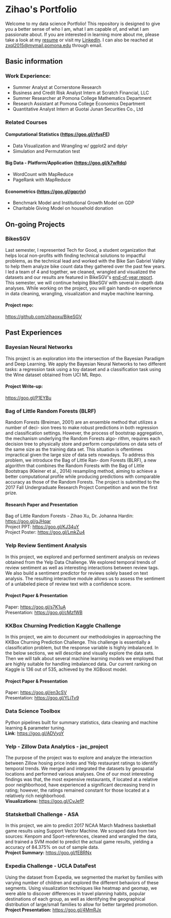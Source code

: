 # Zihao's Portfolio
Welcome to my data science Portfolio! This repository is designed to give you a better sense of who I am, what I am capable of, and what I am passionate about. If you are interested in learning more about me, please take a look at my [resume](https://goo.gl/gvVqxW) or visit my [LinkedIn](https://www.linkedin.com/in/zihao-xu/). I can also be reached at zxql2015@mymail.pomona.edu through email.

## Basic information  
### Work Experience:  
- Summer Analyst at Cornerstone Research  
- Business and Credit Risk Analyst Intern at Scratch Financial, LLC  
- Summer Researcher at Pomona College Mathematics Department  
- Research Assistant at Pomona College Economics Department  
- Quantitative Analyst Intern at Guotai Junan Securities Co., Ltd  

### Related Courses  
#### Computational Statistics (https://goo.gl/rfusFE)  
- Data Visualization and Wrangling w/ ggplot2 and dplyr  
- Simulation and Permutation test  
#### Big Data - Platform/Application (https://goo.gl/k7wRdq)  
- WordCount with MapReduce  
- PageRank with MapReduce  
#### Econometrics (https://goo.gl/gqcrjv)  
- Benchmark Model and Institutional Growth Model on GDP  
- Charitable Giving Model on household donation  


## On-going Projects 
### BikesSGV  
Last semester, I represented Tech for Good, a student organization that helps local non-profits with finding technical solutions to impactful problems, as the technical lead and worked with the Bike San Gabriel Valley to help them analyze bike count data they gathered over the past few years. I led a team of 4 and together, we cleaned, wrangled and visualized the datasets and our results are featured in BikeSGV's [end-of-year report](http://www.bikesgv.org/sgvcounts.html).  
This semester, we will continue helping BikeSGV with several in-depth data analyses. While working on the project, you will gain hands-on experience in data cleaning, wrangling, visualization and maybe machine learning.  
#### Project repo:  
https://github.com/zihaoxu/BikeSGV  

## Past Experiences  

### Bayesian Neural Networks
This project is an exploration into the intersection of the Bayesian Paradigm and Deep Learning. We apply the Bayesian Neural Networks to two different tasks: a regression task using a toy dataset and a classification task using the Wine dataset obtained from UCI ML Repo.  
#### Project Write-up:  
https://goo.gl/P1EYBu  


### Bag of Little Random Forests (BLRF)  
Random Forests (Breiman, 2001) are an ensemble method that utilizes a number of deci- sion trees to make robust predictions in both regression and classification settings. However, the process of bootstrap aggregation, the mechanism underlying the Random Forests algo- rithm, requires each decision tree to physically store and perform computations on data sets of the same size as the training data set. This situation is oftentimes impractical given the large size of data sets nowadays. To address this problem, we introduce the Bag of Little Ran- dom Forests (BLRF), a new algorithm that combines the Random Forests with the Bag of Little Bootstraps (Kleiner et al., 2014) resampling method, aiming to achieve a better computational profile while producing predictions with comparable accuracy as those of the Random Forests. The project is submitted to the 2017 Fall Undergraduate Research Project Competition and won the first prize.  

#### Research Paper and Presentation  
Bag of Little Random Forests - Zihao Xu, Dr. Johanna Hardin: https://goo.gl/gJHqar  
Project PPT: https://goo.gl/KJ34uY  
Project Poster: https://goo.gl/LmkZu4  

### Yelp Review Sentiment Analysis  
In this project, we explored and performed sentiment analysis on reviews obtained from the Yelp Data Challenge. We explored temporal trends of review sentiment as well as interesting interactions between review tags. We also build a sentiment predictor for reviews solely based on text analysis. The resulting interactive module allows us to assess the sentiment of a unlabeled piece of review text with a confidence score.

#### Project Paper & Presentation  
Paper: https://goo.gl/s7K1uA  
Presentation: https://goo.gl/cMzfWB  

### KKBox Churning Prediction Kaggle Challenge  
In this project, we aim to document our methodologies in approaching the KKBox Churning Prediction Challenge. This challenge is essentially a classification problem, but the response variable is highly imbalanced. In the below sections, we will describe and visually explore the data sets. Then we will talk about several machine learning models we employed that are highly suitable for handling imbalanced data. Our current ranking on Kaggle is 136 out of 535, achieved by the XGBoost model.

#### Project Paper & Presentation  
Paper: https://goo.gl/en3cSV  
Presentation: https://goo.gl/YLjTv9  

### Data Science Toolbox  
Python pipelines built for summary statistics, data cleaning and machine learning & parameter tuning.  
**Link**: https://goo.gl/ADVyoY  


### Yelp - Zillow Data Analytics - jac_project   
The purpose of the project was to explore and analyze the interaction between Zillow hosing price index and Yelp restaurant ratings to identify temporal trends. We merged and integrated the datasets by geospatial locations and performed various analyses. One of our most interesting findings was that, the most expensive restaurants, if located at a relative poor neighborhood, have experienced a significant decreasing trend in rating; however, the ratings remained constant for those located at a relatively rich neighborhood.  
**Visualizations:**  https://goo.gl/CvJefP  


### Statsketball Challenge - ASA  
In this project, we aim to predict 2017 NCAA March Madness basketball game results using Support Vector Machine. We scraped data from two sources: Kenpom and Sport-references, cleaned and wrangled the data, and trained a SVM model to predict the actual game results, yielding a accuracy of 84.375% on out of sample data.  
**Project Summary:**  https://goo.gl/fEBRNx  

### Expedia Challenge - UCLA DataFest  
Using the dataset from Expedia, we segmented the market by families with varying number of children and explored the different behaviors of these segments. Using visualization techniques like heatmap and geomap, we were able to discover differences in travel planning habits, popular destinations of each group, as well as identifying the geographical distribution of large/small families to allow for better targeted promotion.  
**Project Presentation:**  https://goo.gl/4MmRJx  




